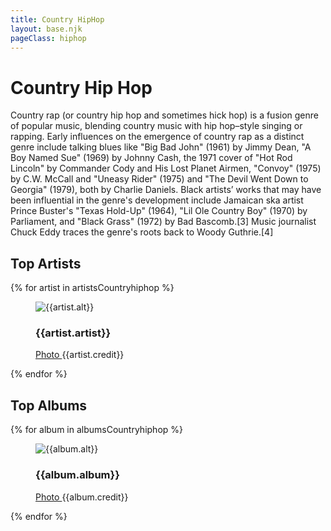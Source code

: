 ```yaml
---
title: Country HipHop
layout: base.njk
pageClass: hiphop
---
```

<h1 class="subgenre-title"> Country Hip Hop<!-- sub genre name--></h1>

<p class="summary">Country rap (or country hip hop and sometimes hick hop) is a fusion genre of popular music, blending country music with hip hop–style singing or rapping. Early influences on the emergence of country rap as a distinct genre include talking blues like "Big Bad John" (1961) by Jimmy Dean, "A Boy Named Sue" (1969) by Johnny Cash, the 1971 cover of "Hot Rod Lincoln" by Commander Cody and His Lost Planet Airmen, "Convoy" (1975) by C.W. McCall and "Uneasy Rider" (1975) and "The Devil Went Down to Georgia" (1979), both by Charlie Daniels. Black artists’ works that may have been influential in the genre's development include Jamaican ska artist Prince Buster's "Texas Hold-Up" (1964), "Lil Ole Country Boy" (1970) by Parliament, and "Black Grass" (1972) by Bad Bascomb.[3] Music journalist Chuck Eddy traces the genre's roots back to Woody Guthrie.[4] <!-- subgenre summary--></p>

<!-- top album and artist section-->

<section class="top">
    <h2>Top Artists</h2>
    <div class="artist">
        {% for artist in artistsCountryhiphop %}
        <figure>
            <img src="{{artist.src}}" alt="{{artist.alt}}">
            <figcaption>
                <h3>{{artist.artist}}</h3>
                <p><a href="{{artist.creditLink}}">Photo </a>{{artist.credit}}</p>
            </figcaption>
            </figure>
        {% endfor %}
    </div>
    </section>

<section class="top">
<h2>Top Albums</h2>
<div class="albums">
    {% for album in albumsCountryhiphop %}
    <figure>
        <img src="{{album.src}}" alt="{{album.alt}}">
        <figcaption>
            <h3>{{album.album}}</h3>
            <p><a href="{{album.creditLink}}">Photo </a>{{album.credit}}</p>
        </figcaption>
        </figure>
    {% endfor %}
</div>
</section>
<!-- suggestion section, still figuring out how to format this using the bubble diagram from the wireframe-->